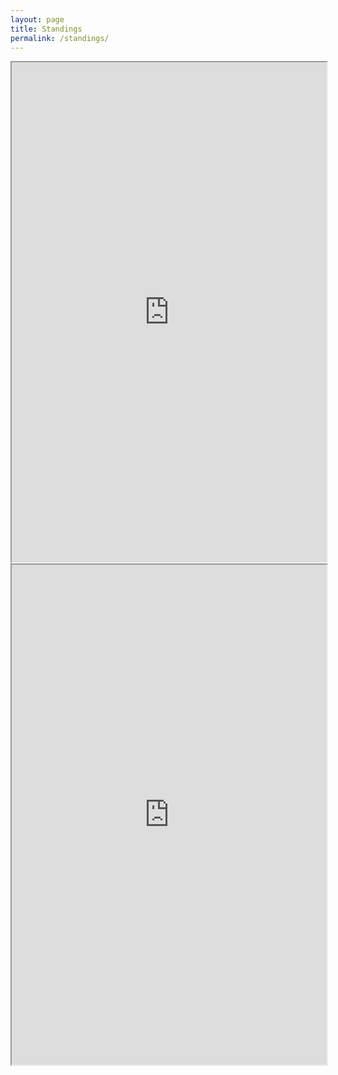 ```yaml
---
layout: page
title: Standings
permalink: /standings/
---
```


<iframe style="width: 100%; height: 800px;" src="https://docs.google.com/spreadsheets/d/1u23ESfWQz0t2ufJ4IVl06BorJ_2kGdg5NTEXWiJmB8Q/pubhtml?widget=true&amp;headers=false"></iframe>


<iframe style="width: 100%; height: 800px;" src="https://docs.google.com/spreadsheets/d/1hUCZ2dOV7ni3kjcqx4FzgqeRZXWGIjMtZdOScD7UG3U/pubhtml?widget=true&amp;headers=false"></iframe>
